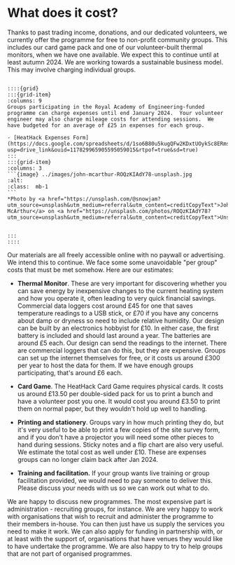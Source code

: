 # What does it cost?

Thanks to past trading income, donations, and our dedicated volunteers, we currently offer the programme for free to non-profit community groups.  This includes our card game pack and one of our volunteer-built thermal monitors, when we have one available.  We expect this to continue until at least autumn 2024.  We are working towards a sustainable business model.  This may involve charging individual groups.


````{admonition} Royal Academy of Engineering funded programme

::::{grid} 
:::{grid-item}
:columns: 9
Groups participating in the Royal Academy of Engineering-funded programme can charge expenses until end January 2024.  Your volunteer engineer may also charge mileage costs for attending sessions.  We have budgeted for an average of £25 in expenses for each group.

- [HeatHack Expenses Form](https://docs.google.com/spreadsheets/d/1so6B80u5kugQFw2KDxtUOykSc8ERmsh_/edit?usp=drive_link&ouid=117829965905595059015&rtpof=true&sd=true)
:::
:::{grid-item}
:columns: 3
```{image} ../images/john-mcarthur-ROQzKIAdY78-unsplash.jpg
:alt: 
:class:  mb-1
```
*Photo by <a href="https://unsplash.com/@snowjam?utm_source=unsplash&utm_medium=referral&utm_content=creditCopyText">John McArthur</a> on <a href="https://unsplash.com/photos/ROQzKIAdY78?utm_source=unsplash&utm_medium=referral&utm_content=creditCopyText">Unsplash</a>*


:::
::::
````


Our materials are all freely accessible online with no paywall or advertising. We intend this to continue. We face some some unavoidable "per group" costs that must be met somehow. Here are our estimates:

- **Thermal Monitor**. These are very important for discovering whether you can save energy by inexpensive changes to the current heating system and how you operate it, often leading to very quick financial savings.  Commercial data loggers cost around £45 for one that saves temperature readings to a USB stick, or £70 if you have any concerns about damp or dryness so need to include relative humidity.  Our design can be built by an electronics hobbyist for £10.  In either case, the first battery is included and should last around a year.  The batteries are around £5 each.  Our design can send the readings to the internet.  There are commercial loggers that can do this, but they are expensive.  Groups can set up the internet themselves for free, or it costs us around £300 per year to host the data for them.  If we have enough groups participating, that's around £6 each.  

- **Card Game**.  The HeatHack Card Game requires physical cards.  It costs us around £13.50 per double-sided pack for us to print a bunch and have a volunteer post you one.  It would cost you around £3.50 to print them on normal paper, but they wouldn't hold up well to handling. 

- **Printing and stationery**.  Groups vary in how much printing they do, but it's very useful to be able to print a few copies of the site survey form, and if you don't have a projector you will need some other pieces to hand during sessions.  Sticky notes and a flip chart are also very useful.  We estimate the total cost as well under £10. These are expenses groups can no longer claim back after Jan 2024.

- **Training and facilitation.** If your group wants live training or group facilitation provided, we would need to pay someone to deliver this.   Please discuss your needs with us so we can work out what to do. 


We are happy to discuss new programmes. The most expensive part is administration - recruiting groups, for instance.  We are very happy to work with organisations that wish to recruit and administer the programme to their members in-house.  You can then just have us supply the services you need to make it work.  We can also apply for funding in partnership with, or at least with the support of, organisations that have venues they would like to have undertake the programme.
We are also happy to try to help groups that are not part of organised programmes.




